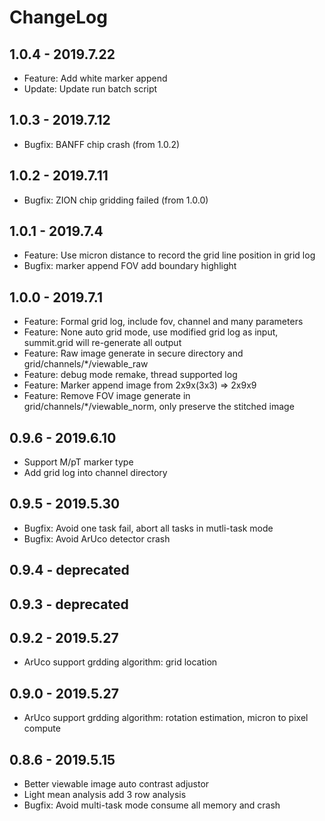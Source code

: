 # ChangeLog
## 1.0.4 - 2019.7.22
- Feature: Add white marker append
- Update: Update run batch script

## 1.0.3 - 2019.7.12
- Bugfix: BANFF chip crash (from 1.0.2)

## 1.0.2 - 2019.7.11
- Bugfix: ZION chip gridding failed (from 1.0.0)

## 1.0.1 - 2019.7.4
- Feature: Use micron distance to record the grid line position in grid log
- Bugfix: marker append FOV add boundary highlight

## 1.0.0 - 2019.7.1
- Feature: Formal grid log, include fov, channel and many parameters
- Feature: None auto grid mode, use modified grid log as input, summit.grid will re-generate all output
- Feature: Raw image generate in secure directory and grid/channels/*/viewable_raw
- Feature: debug mode remake, thread supported log
- Feature: Marker append image from 2x9x(3x3) => 2x9x9
- Feature: Remove FOV image generate in grid/channels/*/viewable_norm, only preserve the stitched image

## 0.9.6 - 2019.6.10
- Support M/pT marker type
- Add grid log into channel directory

## 0.9.5 - 2019.5.30
- Bugfix: Avoid one task fail, abort all tasks in mutli-task mode 
- Bugfix: Avoid ArUco detector crash

## 0.9.4 - deprecated

## 0.9.3 - deprecated

## 0.9.2 - 2019.5.27
- ArUco support grdding algorithm: grid location

## 0.9.0 - 2019.5.27
- ArUco support grdding algorithm: rotation estimation, micron to pixel compute

## 0.8.6 - 2019.5.15
- Better viewable image auto contrast adjustor
- Light mean analysis add 3 row analysis
- Bugfix: Avoid multi-task mode consume all memory and crash